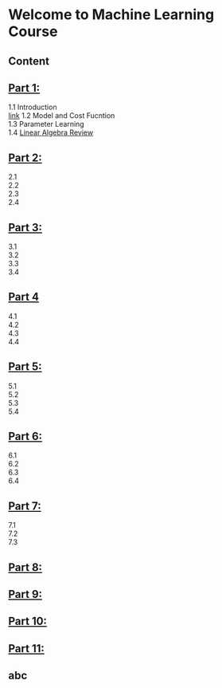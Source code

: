 # Welcome to Machine Learning Course
## Content
## [Part 1:](Part1)  
1.1 Introduction  
[link](Part1/README.md#Content)
1.2 Model and Cost Fucntion  
1.3 Parameter Learning  
1.4 [Linear Algebra Review](#Part-11)  

## [Part 2:](Part2)  
2.1  
2.2  
2.3  
2.4 
	
## [Part 3:](Part3)  
3.1  
3.2  
3.3  
3.4  
	
## [Part 4](Part4)
4.1  
4.2  
4.3  
4.4  
	
## [Part 5:](Part5)  
5.1  
5.2  
5.3  
5.4  
	
## [Part 6:](Part6)  
6.1  
6.2  
6.3  
6.4  

## [Part 7:](Part7)  
7.1  
7.2  
7.3  

## [Part 8:](Part8)  
	
## [Part 9:](Part9)  
	
## [Part 10:](Part10)  
	
## [Part 11:](Part11)  


## abc  
	

 




























